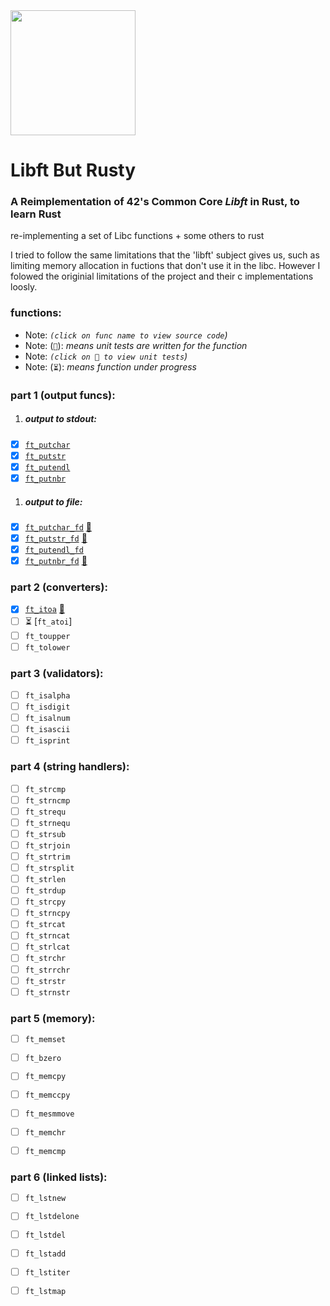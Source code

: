 <img src="https://user-images.githubusercontent.com/8974888/231858967-7c37bf1e-335b-4f5a-9760-da97be9f54bb.png" width="200" />

# Libft But Rusty

### A Reimplementation of 42's Common Core _Libft_ in Rust, to learn Rust

re-implementing a set of Libc functions + some others to rust

I tried to follow the same limitations that the 'libft' subject gives us, such as limiting memory allocation in fuctions that don't use it in the libc. However I folowed the originial limitations of the project and their c implementations loosly.


### functions:
- Note: _`(click on func name to view source code`)_
- Note: (`🧪`): _means unit tests are written for the function_
- Note: _`(click on 🧪 to view unit tests`)_
- Note: (`⏳`): _means function under progress_

### part 1 (output funcs):
1. ##### output to stdout:
- [x] [`ft_putchar`](./src/libft/ft_putchar.rs)
- [x] [`ft_putstr`](./src/libft/ft_putstr.rs)
- [x] [`ft_putendl`](./src/libft/ft_putendl.rs)
- [x] [`ft_putnbr`](./src/libft/ft_putnbr.rs)

1. ##### output to file:
- [x] [`ft_putchar_fd`](./src/libft/ft_putchar_fd.rs) [🧪](./src/tests/ft_putchar_fd_test.rs)
- [x] [`ft_putstr_fd`](./src/libft/ft_putstr_fd.rs) [🧪](./src/tests/ft_putstr_fd_test.rs)
- [x] [`ft_putendl_fd`](./src/libft/ft_putendl_fd.rs)
- [x] [`ft_putnbr_fd`](./src/libft/ft_putnbr_fd.rs) [🧪](./src/tests/ft_putnbr_fd_test.rs)

### part 2 (converters):
- [x] [`ft_itoa`](./src/libft/ft_itoa.rs) [🧪](./src/tests/ft_itoa_test.rs)
- [ ] ⏳ [`ft_atoi`]
- [ ] `ft_toupper`
- [ ] `ft_tolower`

### part 3 (validators):
- [ ] `ft_isalpha`
- [ ] `ft_isdigit`
- [ ] `ft_isalnum`
- [ ] `ft_isascii`
- [ ] `ft_isprint`

### part 4 (string handlers):
- [ ] `ft_strcmp`
- [ ] `ft_strncmp`
- [ ] `ft_strequ`
- [ ] `ft_strnequ`
- [ ] `ft_strsub`
- [ ] `ft_strjoin`
- [ ] `ft_strtrim`
- [ ] `ft_strsplit`
- [ ] `ft_strlen`
- [ ] `ft_strdup`
- [ ] `ft_strcpy`
- [ ] `ft_strncpy`
- [ ] `ft_strcat`
- [ ] `ft_strncat`
- [ ] `ft_strlcat`
- [ ] `ft_strchr`
- [ ] `ft_strrchr`
- [ ] `ft_strstr`
- [ ] `ft_strnstr`

### part 5 (memory):
- [ ] `ft_memset`
- [ ] `ft_bzero`
- [ ] `ft_memcpy`
- [ ] `ft_memccpy`
- [ ] `ft_mesmmove`
- [ ] `ft_memchr`
- [ ] `ft_memcmp`


### part 6 (linked lists):
- [ ] `ft_lstnew`
- [ ] `ft_lstdelone`
- [ ] `ft_lstdel`
- [ ] `ft_lstadd`
- [ ] `ft_lstiter`
- [ ] `ft_lstmap`

